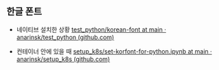 ## 한글 폰트 

- 네이티브 설치한 상황 
[test_python/korean-font at main · anarinsk/test_python (github.com)](https://github.com/anarinsk/test_python/tree/main/korean-font) 

- 컨테이너 안에 있을 때 
[setup_k8s/set-korfont-for-python.ipynb at main · anarinsk/setup_k8s (github.com)](https://github.com/anarinsk/setup_k8s/blob/main/testing/set-korfont-for-python.ipynb)
